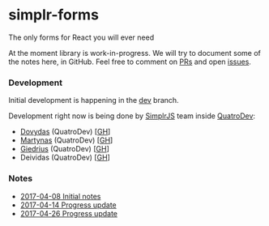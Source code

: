 # simplr-forms
The only forms for React you will ever need

At the moment library is work-in-progress. We will try to document some of the notes here, in GitHub.
Feel free to comment on [PRs](https://github.com/SimplrJS/simplr-forms/pulls?utf8=%E2%9C%93&q=is%3Apr%20) and open [issues](https://github.com/SimplrJS/simplr-forms/issues).

### Development

Initial development is happening in the [dev](https://github.com/SimplrJS/simplr-forms/tree/dev) branch.

Development right now is being done by [SimplrJS](https://github.com/SimplrJS) team inside [QuatroDev](http://quatrodev.com):
* [Dovydas](https://twitter.com/dovydasnav) (QuatroDev) [[GH](https://github.com/DovydasNavickas)]
* [Martynas](https://twitter.com/MartiogalaLT) (QuatroDev) [[GH](https://github.com/MartynasZilinskas)]
* [Giedrius](https://twitter.com/Giedrucis) (QuatroDev) [[GH](https://github.com/GiedriusGrabauskas)]
* Deividas (QuatroDev) [[GH](https://github.com/DeividasBakanas)]

### Notes

* [2017-04-08 Initial notes](https://github.com/SimplrJS/simplr-forms/blob/master/docs/2017-04/2017-04-08.md)
* [2017-04-14 Progress update](https://github.com/SimplrJS/simplr-forms/blob/master/docs/2017-04/2017-04-14.md)
* [2017-04-26 Progress update](https://github.com/SimplrJS/simplr-forms/blob/master/docs/2017-04/2017-04-26.md)
